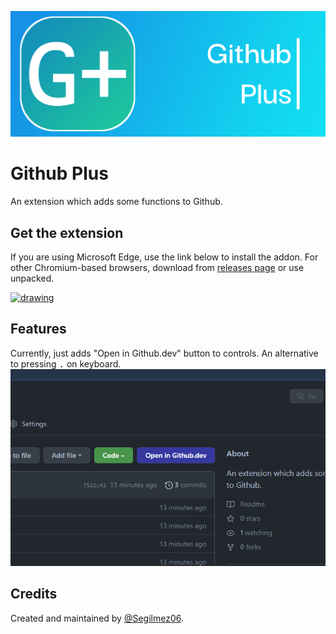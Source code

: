 ![Github Plus logo](resources/Banner.png "Github Plus logo")
# Github Plus
An extension which adds some functions to Github.

## Get the extension
If you are using Microsoft Edge, use the link below to install the addon. For other Chromium-based browsers, download from [releases page](https://github.com/Segilmez06/Github-Plus/releases) or use unpacked.

<a href=""><img src="https://upload.wikimedia.org/wikipedia/commons/thumb/f/f7/Get_it_from_Microsoft_Badge.svg/1200px-Get_it_from_Microsoft_Badge.svg.png" alt="drawing" width="200" /></a>

## Features
Currently, just adds "Open in Github.dev" button to controls. An alternative to pressing <kbd>.</kbd> on keyboard.
![Screenshot](resources/ss1.png "Screenshot")

## Credits
Created and maintained by [@Segilmez06](https://github.com/Segilmez06).
